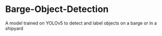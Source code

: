 # Barge-Object-Detection
A model trained on YOLOv5 to detect and label objects on a barge or in a shipyard

